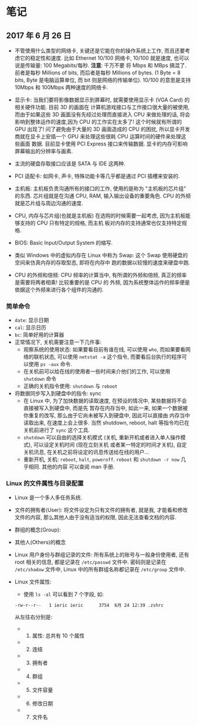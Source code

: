 # 笔记

## 2017 年 6 月 26 日

+ 不管使用什么类型的网络卡, 关键还是它能在你的操作系统上工作, 而且还要考虑它的稳定性和速度.
比如 Ethernet 10/100 网络卡, 10/100 就是速度, 也可以说是传输量: 100 Megabits/每秒. **注意**: 千万不要
将 Mbps 和 MBps 搞混了. 前者是每秒 Millions of bits, 而后者是每秒 Millions of bytes. (1 Byte = 8 bits, 
Byte 是电脑运算单位, 而 bit 则是网络的传输单位). 10/100 的意思是支持 10Mbps 和 100Mbps 两种速度的网络卡.

+ 显示卡: 当我们要将影像数据显示到屏幕时, 就需要使用显示卡 (VGA Card) 的相关硬件功能. 目前 3D 的画面在
计算机游戏接口与工作接口很大量的被使用,而由于如果这些 3D 画面没有先经过处理而直接进入 CPU 来做处理的话,
将会影响到整体运作的速度,因为 CPU 的工作实在太多了! 这个时候就有所谓的 GPU 出现了! 问了避免由于大量的 3D
画面造成的 CPU 的困扰, 所以显卡开发商就在显卡上安插一个 GPU 来处理这些很耗 CPU 运算时间的硬件来处理这些画面
数据. 目前显卡使用 PCI Express 接口来传输数据. 显卡的内存可影响屏幕输出的分辨率与画素.

+ 主流的硬盘存取接口应该是 SATA 与 IDE 这两种.

+ PCI 适配卡: 如网卡, 声卡, 特殊功能卡等几乎都是通过 PCI 插槽来安装的.

+ 主机板: 主机板负责沟通所有的接口的工作, 使用的是称为 "主机板的芯片组" 的东西. 芯片组就是在沟通 CPU, RAM, 
输入输出设备的重要角色. CPU 的外频就是芯片组与周边沟通的速度. 

+ CPU, 内存与芯片组(也就是主机板) 在选购的时候需要一起考虑, 因为主机板能够支持的 CPU 只有特定的规格, 而主机
板对内存的支持通常也仅支持特定规格. 

+ BIOS: Basic Input/Output System 的缩写. 

+ 类似 Windows 中的虚拟内存在 Linux 中称为 Swap: 这个 Swap 使用硬盘的空间来仿真内存的存取型态, 即将在内存中
跑的数据以较慢的速度来硬盘中跑.

+ CPU 的外频和倍频: CPU 频率的计算当中, 有所谓的外频和倍频, 真正的频率是需要将两者相乘! 比较重要的是 CPU 的
外频, 因为系统整体运作的频率便是依据这个外频来进行各个组件的沟通的.


### 简单命令

+ `date`: 显示日期
+ `cal`: 显示日历
+ `bc`: 简单好用的计算器
+ 正常情况下, 关机需要注意一下几件事:
    + 观察系统的使用状态: 如果要看目前有谁在线, 可以使用 `who`, 而如果要看网络的联机状态, 可以使用
    `netstat -a` 这个指令, 而要看后台执行的程序可以使用 `ps -aux` 命令.
    + 在关机前可以给在线的使用者一些时间来介他们的工作, 可以使用 `shutdown` 命令
    + 正确的关机指令使用: `shutdown` 与 `reboot`
+ 将数据同步写入到硬盘中的指令: sync
    + 在 Linux 中, 为了加快数据的读取速度, 在预设的情况中, 某些数据将不会直接被写入到硬盘中, 而是先
    暂存在内存当中, 如此一来, 如果一个数据被你重复的改写, 那么由于它尚未被写入到硬盘中, 因此可以直接由
    内存当中读取出来, 在速度上会上很多. 当然 shutdown, reboot, halt 等指令均已在关机前进行了 `sync` 这个工具.
    + `shutdown` 可以自由的选择关机模式 (关机, 重新开机或者进入单人操作模式), 可以设定关机时间 (现在立刻关机
    或者某一特定的时间才关机), 自定关机讯息, 在关机之前将设定的讯息传送给在线的用户...
    + 重新开机, 关机: `reboot`, `halt`, `poweroff`. `reboot` 和 `shutdown -r now` 几乎相同. 其他的内容
    可以查阅 man 手册.

### Linux 的文件属性与目录配置

+ Linux 是一个多人多任务系统.
+ 文件的拥有者(User): 将文件设定为只有文件的拥有者, 就是我, 才能看和修改文件的内容, 那么其他人由于没有适当的权限,
因此无法查看文档的内容.
+ 群组的概念(Group):  
+ 其他人(Others)的概念
+ Linux 用户身份与群组记录的文件: 所有系统上的账号与一般身份使用者, 还有 root 相关的信息, 都是记录在 `/etc/passwd`
文件中. 密码则是记录在 `/etc/shadow` 文件中, Linux 中的所有群组名称都记录在 `/etc/group` 文件中.
+ Linux 文件属性:
    + 使用 `ls -al` 可以看到 7 个字段, 如:

    ```bash
    -rw-r--r--   1 ieric ieric      3754  6月 24 12:39 .zshrc
    ```

    从左往右分别是:

    + 1. 属性: 总共有 10 个属性
    + 2. 连结
    + 3. 拥有者
    + 4. 群组
    + 5. 文件容量
    + 6. 修改日期
    + 7. 文件名

    
